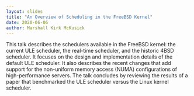 ```yaml
---
layout: slides
title: "An Overview of Scheduling in the FreeBSD Kernel"
date: 2020-06-06
author: Marshall Kirk McKusick
---
```

This talk describes the schedulers available in the FreeBSD kernel: the current ULE scheduler, the real-time scheduler, and the historic 4BSD scheduler. It focuses on the design and implementation details of the default ULE scheduler. It also describes the recent changes that add support for the non-uniform memory access (NUMA) configurations of high-performance servers. The talk concludes by reviewing the results of a paper that benchmarked the ULE scheduler versus the Linux kernel scheduler.
